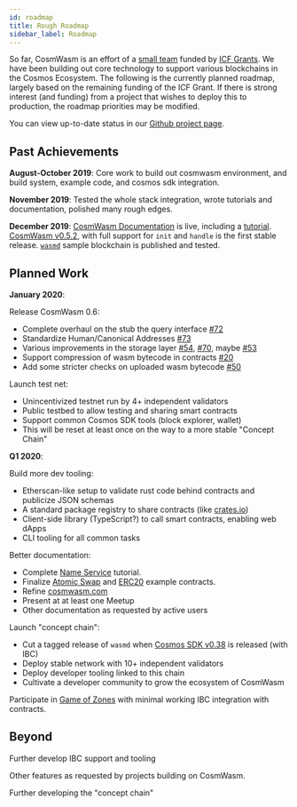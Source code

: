 ```yaml
---
id: roadmap
title: Rough Roadmap
sidebar_label: Roadmap
---
```


So far, CosmWasm is an effort of a [small team](http://confio.tech) funded by [ICF Grants](https://interchain.io). We have been building out core technology to support various blockchains in the Cosmos Ecosystem. The following is the currently planned roadmap, largely based on the remaining funding of the ICF Grant. If there is strong interest (and funding) from a project that wishes to deploy this to production, the roadmap priorities may be modified.

You can view up-to-date status in our [Github project page](https://github.com/orgs/confio/projects/1).

## Past Achievements

**August-October 2019**:
Core work to build out cosmwasm environment, and build system, example code, and cosmos sdk integration.

**November 2019**:
Tested the whole stack integration, wrote tutorials and documentation, polished many rough edges.

**December 2019**:
[CosmWasm Documentation](https://www.cosmwasm.com) is live, including a [tutorial](../getting-started/intro).
[CosmWasm v0.5.2](https://github.com/confio/cosmwasm/tree/v0.5.2), with full support for `init` and `handle` is the first stable release.
[`wasmd`](https://github.com/cosmwasm/wasmd) sample blockchain is published and tested.

## Planned Work

**January 2020**:

Release CosmWasm 0.6:

* Complete overhaul on the stub the query interface [#72](https://github.com/confio/cosmwasm/issues/72)
* Standardize Human/Canonical Addresses [#73](https://github.com/confio/cosmwasm/issues/73)
* Various improvements in the storage layer [#54](https://github.com/confio/cosmwasm/issues/54), [#70](https://github.com/confio/cosmwasm/issues/70), maybe [#53](https://github.com/confio/cosmwasm/issues/53)
* Support compression of wasm bytecode in contracts [#20](https://github.com/confio/go-cosmwasm/issues/20)
* Add some stricter checks on uploaded wasm bytecode [#50](https://github.com/confio/cosmwasm/issues/50)

Launch test net:

* Unincentivized testnet run by 4+ independent validators
* Public testbed to allow testing and sharing smart contracts
* Support common Cosmos SDK tools (block explorer, wallet)
* This will be reset at least once on the way to a more stable "Concept Chain"

**Q1 2020**:

Build more dev tooling:

* Etherscan-like setup to validate rust code behind contracts and publicize JSON schemas
* A standard package registry to share contracts (like [crates.io](https://crates.io))
* Client-side library (TypeScript?) to call smart contracts, enabling web dApps
* CLI tooling for all common tasks

Better documentation:

* Complete [Name Service](../name-service/intro) tutorial.
* Finalize [Atomic Swap](https://github.com/confio/cosmwasm-examples/pull/2) and [ERC20](https://github.com/confio/cosmwasm-examples/pull/10) example contracts.
* Refine [cosmwasm.com](https://www.cosmwasm.com)
* Present at at least one Meetup
* Other documentation as requested by active users

Launch "concept chain":

* Cut a tagged release of `wasmd` when [Cosmos SDK v0.38](https://github.com/cosmos/cosmos-sdk/issues/5172) is released (with IBC)
* Deploy stable network with 10+ independent validators
* Deploy developer tooling linked to this chain
* Cultivate a developer community to grow the ecosystem of CosmWasm

Participate in [Game of Zones](https://cosmos.network/goz/) with minimal working IBC integration with contracts.

## Beyond

Further develop IBC support and tooling

Other features as requested by projects building on CosmWasm.

Further developing the "concept chain"
